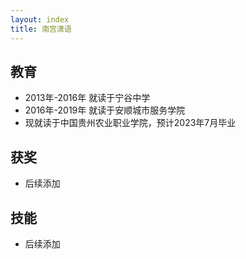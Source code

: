 ```yaml
---
layout: index
title: 南宫潇语
---
```


## 教育

- 2013年-2016年 就读于宁谷中学
- 2016年-2019年 就读于安顺城市服务学院
- 现就读于中国贵州农业职业学院，预计2023年7月毕业

## 获奖

- 后续添加

## 技能

- 后续添加
